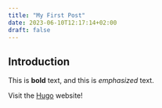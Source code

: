 ```yaml
---
title: "My First Post"
date: 2023-06-10T12:17:14+02:00
draft: false
---
```



## Introduction

This is **bold** text, and this is *emphasized* text.

Visit the [Hugo](https://gohugo.io) website!
